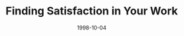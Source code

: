 ---
layout: message
category: message
series: "Building the Life You've Always Wanted"
title: "Finding Satisfaction in Your Work"
date: 1998-10-04
audio-description: "You're going to need the right tools... "
audio: ""
audio-title: "Finding Satisfaction in Your Work"
audio-duration: ":"
---